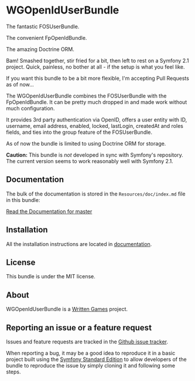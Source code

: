 WGOpenIdUserBundle
==================

The fantastic FOSUserBundle.

The convenient FpOpenIdBundle.

The amazing Doctrine ORM.

Bam! Smashed together, stir fried for a bit, then left to rest on a Symfony 2.1
project. Quick, painless, no bother at all - if the setup is what you feel like.

If you want this bundle to be a bit more flexible, I'm accepting Pull Requests
as of now...

The WGOpenIdUserBundle combines the FOSUserBundle with the FpOpenIdBundle.
It can be pretty much dropped in and made work without much configuration.

It provides 3rd party authentication via OpenID, offers a user entity with
ID, username, email address, enabled, locked, lastLogin, createdAt and roles
fields, and ties into the group feature of the FOSUserBundle.

As of now the bundle is limited to using Doctrine ORM for storage.

**Caution:** This bundle is *not* developed in sync with Symfony's repository.
The current version seems to work reasonably well with Symfony 2.1.

Documentation
-------------

The bulk of the documentation is stored in the `Resources/doc/index.md`
file in this bundle:

[Read the Documentation for master](https://github.com/WrittenGames/OpenIdUserBundle/blob/master/Resources/doc/index.md)

Installation
------------

All the installation instructions are located in [documentation](https://github.com/WrittenGames/OpenIdUserBundle/blob/master/Resources/doc/index.md).

License
-------

This bundle is under the MIT license.

About
-----

WGOpenIdUserBundle is a [Written Games](https://github.com/WrittenGames) project.

Reporting an issue or a feature request
---------------------------------------

Issues and feature requests are tracked in the [Github issue tracker](https://github.com/WrittenGames/OpenIdUserBundle/issues).

When reporting a bug, it may be a good idea to reproduce it in a basic project
built using the [Symfony Standard Edition](https://github.com/symfony/symfony-standard)
to allow developers of the bundle to reproduce the issue by simply cloning it
and following some steps.
